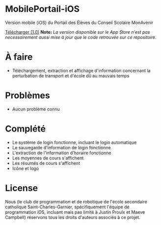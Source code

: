 # MobilePortail-iOS
Version mobile (iOS) du Portail des Élèves du Conseil Scolaire MonAvenir

[Télécharger (1.0)](https://itunes.apple.com/us/app/portail-des-élèves/id1316264086?mt=8)
**Note:** *La version disponible sur le App Store n'est pas necessairement aussi mise à jour que le code retrouvée sur ce repositoire.*

# À faire
- Téléchargement, extraction et affichage d'information concernant la perturbation de transport et d'école dû au mauvais temps

# Problèmes
- Aucun problème connu

# Complété
- Le système de login fonctionne, incluant le login automatique
- Le sauvegarde d'information de login fonctionne
- L'extraction de l'information d'horaire fonctionne
- Les moyennes de cours s'affichent
- Les résumés de cours s'affichent
- Icône et logo

# License
Nous (le club de programmation et de robotique de l'école secondaire catholique Saint-Charles-Garnier, spécifiquement l'équipe de programmation iOS, incluant mais pas limité à Justin Proulx et Maeve Campbell) réservons tous les droits d'auteurs associés à ce projet.
